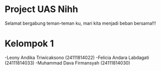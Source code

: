 # Project UAS Nihh

Selamat bergabung teman-teman ku, mari kita menjadi beban bersama!!!

# Kelompok 1
-Leony Andika Triwicaksono (24111814022)
-Felicia Andara Labdagati (24111814033)
-Muhammad Dava Firmansyah (24111814030)